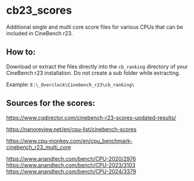 # cb23_scores
Additional single and multi core score files for various CPUs that can be included in CineBench r23.

## How to:
Download or extract the files directly into the `cb_ranking` directory of your CineBench r23 installation. Do not create a sub folder while extracting.

Example: `E:\_Overclock\Cinebench_r23\cb_ranking\`

## Sources for the scores:
https://www.cgdirector.com/cinebench-r23-scores-updated-results/

https://nanoreview.net/en/cpu-list/cinebench-scores

https://www.cpu-monkey.com/en/cpu_benchmark-cinebench_r23_multi_core

https://www.anandtech.com/bench/CPU-2020/2976
https://www.anandtech.com/bench/CPU-2023/3103
https://www.anandtech.com/bench/CPU-2024/3379